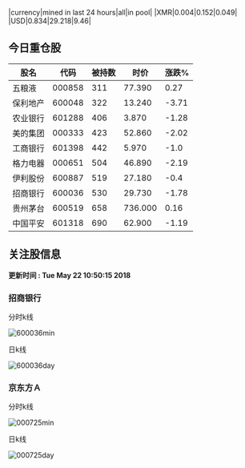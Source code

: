 |currency|mined in last 24 hours|all|in pool|
|XMR|0.004|0.152|0.049|
|USD|0.834|29.218|9.46|

## 今日重仓股 

|股名|代码|被持数|时价|涨跌%|
|---|---|---|---|---|
|五粮液|000858|311|77.390|0.27|
|保利地产|600048|322|13.240|-3.71|
|农业银行|601288|406|3.870|-1.28|
|美的集团|000333|423|52.860|-2.02|
|工商银行|601398|442|5.970|-1.0|
|格力电器|000651|504|46.890|-2.19|
|伊利股份|600887|519|27.180|-0.4|
|招商银行|600036|530|29.730|-1.78|
|贵州茅台|600519|658|736.000|0.16|
|中国平安|601318|690|62.900|-1.19|

## 关注股信息
**更新时间 : Tue May 22 10:50:15 2018**
### 招商银行 
分时k线

![600036min](http://image.sinajs.cn/newchart/min/n/sh600036.gif)

日k线

![600036day](http://image.sinajs.cn/newchart/daily/n/sh600036.gif)

### 京东方Ａ 
分时k线

![000725min](http://image.sinajs.cn/newchart/min/n/sz000725.gif)

日k线

![000725day](http://image.sinajs.cn/newchart/daily/n/sz000725.gif)
